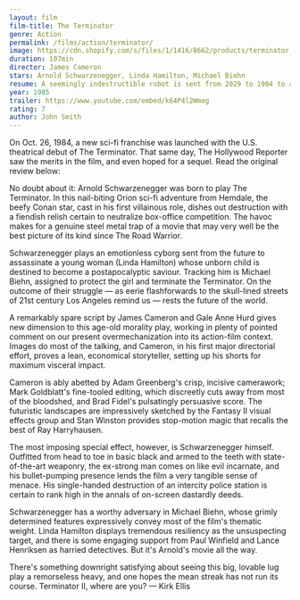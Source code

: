 ```yaml
---
layout: film
film-title: The Terminator 
genre: Action
permalink: /films/action/terminator/
image: https://cdn.shopify.com/s/files/1/1416/8662/products/terminator_1984_french_original_film_art_a_2000x.jpg?v=1551807845
duration: 107min
director: James Cameron
stars: Arnold Schwarzenegger, Linda Hamilton, Michael Biehn
resume: A seemingly indestructible robot is sent from 2029 to 1984 to assassinate a young waitress, whose unborn son will lead humanity in a war against sentient machines, while a human soldier from the same war is sent to protect her at all costs.
year: 1985
trailer: https://www.youtube.com/embed/k64P4l2Wmeg
rating: 7
author: John Smith
---
```


On Oct. 26, 1984, a new sci-fi franchise was launched with the U.S. theatrical debut of The Terminator. That same day, The Hollywood Reporter saw the merits in the film, and even hoped for a sequel. Read the original review below: 

No doubt about it: Arnold Schwarzenegger was born to play The Terminator. In this nail-biting Orion sci-fi adventure from Hemdale, the beefy Conan star, cast in his first villainous role, dishes out destruction with a fiendish relish certain to neutralize box-office competition. The havoc makes for a genuine steel metal trap of a movie that may very well be the best picture of its kind since The Road Warrior. 

Schwarzenegger plays an emotionless cyborg sent from the future to assassinate a young woman (Linda Hamilton) whose unborn child is destined to become a postapocalyptic saviour. Tracking him is Michael Biehn, assigned to protect the girl and terminate the Terminator. On the outcome of their struggle — as eerie flashforwards to the skull-lined streets of 21st century Los Angeles remind us — rests the future of the world.

A remarkably spare script by James Cameron and Gale Anne Hurd gives new dimension to this age-old morality play, working in plenty of pointed comment on our present overmechanization into its action-film context. Images do most of the talking, and Cameron, in his first major directorial effort, proves a lean, economical storyteller, setting up his shorts for maximum visceral impact. 

Cameron is ably abetted by Adam Greenberg's crisp, incisive camerawork; Mark Goldblatt's fine-tooled editing, which discreetly cuts away from most of the bloodshed, and Brad Fidel's pulsatingly persuasive score. The futuristic landscapes are impressively sketched by the Fantasy II visual effects group and Stan Winston provides stop-motion magic that recalls the best of Ray Harryhausen. 

The most imposing special effect, however, is Schwarzenegger himself. Outfitted from head to toe in basic black and armed to the teeth with state-of-the-art weaponry, the ex-strong man comes on like evil incarnate, and his bullet-pumping presence lends the film a very tangible sense of menace. His single-handed destruction of an intercity police station is certain to rank high in the annals of on-screen dastardly deeds. 

Schwarzenegger has a worthy adversary in Michael Biehn, whose grimly determined features expressively convey most of the film's thematic weight. Linda Hamilton displays tremendous resiliency as the unsuspecting target, and there is some engaging support from Paul Winfield and Lance Henriksen as harried detectives. But it's Arnold's movie all the way. 

There's something downright satisfying about seeing this big, lovable lug play a remorseless heavy, and one hopes the mean streak has not run its course. Terminator II, where are you? — Kirk Ellis
